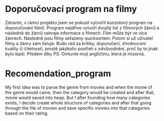 # Doporučovací program na filmy
Zdravím, v rámci projektu jsem se pokusil vytvořit konzolový program na doporučování filmů.
Program nejdříve vytvoří dvojitý list z filmových žánrů a následně do žánrů nahraje informace o filmech.
Film může být ve více žánrech. 
Následně jsou filmy seřazeny quicksortem. 
Potom si už uživatel filmy a žánry sám listuje.
Budu rád za kritiky, doporučení, zhodnocení kvality či čitelnosti, prostě jakýkoliv postřeh 
s odvůvodnění, proč by to jinak bylo lepší. 
Předem díky
PS: Omluvte mojí angličtinu, která je mizerná. 

# Recomendation_program
My first idea was to parse the genre from movies and when the movie of the genre would came, then 
the category would be created and after that, movie would saved into heap.
But I after founding how many categories exists, I decide create whole structure of categories
and after that going through the file of movies and save specific movies into that categories based on
their rating.
